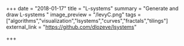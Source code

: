 +++
date = "2018-01-17"
title = "L-systems"
summary = "Generate and draw L-systems "
image_preview = "/levyC.png"
tags = ["algorithms","visualization","lsystems","curves","fractals","tilings"]
external_link = "https://github.com/dlozeve/lsystems"

+++
